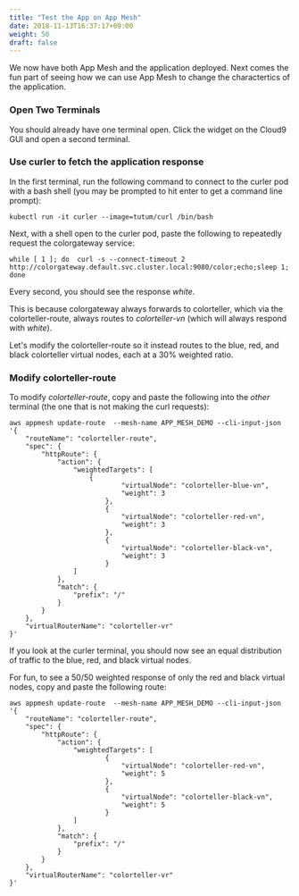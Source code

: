```yaml
---
title: "Test the App on App Mesh"
date: 2018-11-13T16:37:17+09:00
weight: 50
draft: false
---
```


We now have both App Mesh and the application deployed.  Next comes the fun part of seeing how we can use App Mesh to change the charactertics of the application.

### Open Two Terminals

You should already have one terminal open.  Click the widget on the Cloud9 GUI and open a second terminal.

### Use curler to fetch the application response

In the first terminal, run the following command to connect to the curler pod with a bash shell (you may be prompted to hit enter to get a command line prompt):

```
kubectl run -it curler --image=tutum/curl /bin/bash
```

Next, with a shell open to the curler pod, paste the following to repeatedly request the colorgateway service:

```
while [ 1 ]; do  curl -s --connect-timeout 2 http://colorgateway.default.svc.cluster.local:9080/color;echo;sleep 1; done

```
Every second, you should see the response *white*.  

This is because colorgateway always forwards to colorteller, which via the colorteller-route, always routes to *colorteller-vn* (which will always respond with *white*).

Let's modify the colorteller-route so it instead routes to the blue, red, and black colorteller virtual nodes, each at a 30% weighted ratio.

### Modify colorteller-route

To modify *colorteller-route*, copy and paste the following into the *other* terminal (the one that is not making the curl requests):

```
aws appmesh update-route  --mesh-name APP_MESH_DEMO --cli-input-json '{
    "routeName": "colorteller-route",
    "spec": {
        "httpRoute": {
            "action": {
                "weightedTargets": [
                    {
                            "virtualNode": "colorteller-blue-vn",
                            "weight": 3
                        },
                        {
                            "virtualNode": "colorteller-red-vn",
                            "weight": 3
                        },
                        {
                            "virtualNode": "colorteller-black-vn",
                            "weight": 3
                        }
                ]
            },
            "match": {
                "prefix": "/"
            }
        }
    },
    "virtualRouterName": "colorteller-vr"
}'
```

If you look at the curler terminal, you should now see an equal distribution of traffic to the blue, red, and black virtual nodes.

For fun, to see a 50/50 weighted response of only the red and black virtual nodes, copy and paste the following route:

```
aws appmesh update-route  --mesh-name APP_MESH_DEMO --cli-input-json '{
    "routeName": "colorteller-route",
    "spec": {
        "httpRoute": {
            "action": {
                "weightedTargets": [
                        {
                            "virtualNode": "colorteller-red-vn",
                            "weight": 5
                        },
                        {
                            "virtualNode": "colorteller-black-vn",
                            "weight": 5
                        }
                ]
            },
            "match": {
                "prefix": "/"
            }
        }
    },
    "virtualRouterName": "colorteller-vr"
}'
```
